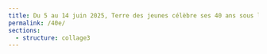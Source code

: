 ```yaml
---
title: Du 5 au 14 juin 2025, Terre des jeunes célèbre ses 40 ans sous le thème « Je protège la terre, mon héritage ».
permalink: /40e/
sections:
  - structure: collage3
---
```

